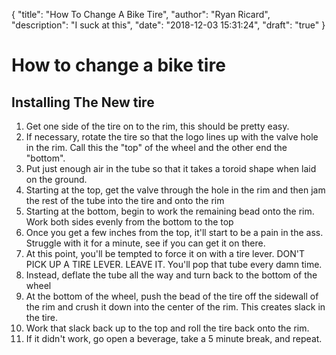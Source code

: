 {
	"title": "How To Change A Bike Tire",
	"author": "Ryan Ricard",
	"description": "I suck at this",
	"date":  "2018-12-03 15:31:24",
	"draft": "true"
}

# How to change a bike tire

## Installing The New tire

1. Get one side of the tire on to the rim, this should be pretty easy. 
1. If necessary, rotate the tire so that the logo lines up with the valve hole in the rim. Call this the "top" of the wheel and the other end the "bottom". 
1. Put just enough air in the tube so that it takes a toroid shape when laid on the ground.
1. Starting at the top, get the valve through the hole in the rim and then jam the rest of the tube into the tire and onto the rim
1. Starting at the bottom, begin to work the remaining bead onto the rim. Work both sides evenly from the bottom to the top
1. Once you get a few inches from the top, it'll start to be a pain in the ass. Struggle with it for a minute, see if you can get it on there. 
1. At this point, you'll be tempted to force it on with a tire lever. DON'T PICK UP A TIRE LEVER. LEAVE IT. You'll pop that tube every damn time. 
1. Instead, deflate the tube all the way and turn back to the bottom of the wheel
1. At the bottom of the wheel, push the bead of the tire off the sidewall of the rim and crush it down into the center of the rim. This creates slack in the tire. 
1. Work that slack back up to the top and roll the tire back onto the rim. 
1. If it didn't work, go open a beverage, take a 5 minute break, and repeat. 